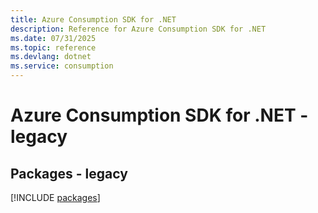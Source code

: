 ```yaml
---
title: Azure Consumption SDK for .NET
description: Reference for Azure Consumption SDK for .NET
ms.date: 07/31/2025
ms.topic: reference
ms.devlang: dotnet
ms.service: consumption
---
```

# Azure Consumption SDK for .NET - legacy
## Packages - legacy
[!INCLUDE [packages](consumption-index.md)]